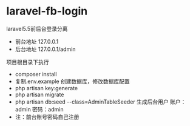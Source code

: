 # laravel-fb-login
laravel5.5前后台登录分离
* 前台地址 127.0.0.1
* 后台地址 127.0.0.1/admin

项目根目录下执行
* composer install
* 复制.env.example 创建数据库，修改数据库配置
* php artisan key:generate
* php artisan migrate
* php artisan db:seed --class=AdminTableSeeder 生成后台用户 账户：admin 密码：admin
* 注：前台账号密码自己注册
